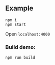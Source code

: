 ## Example

```
npm i
npm start
```

Open `localhost:4000`


### Build demo:

```
npm run build
```




